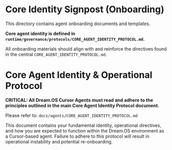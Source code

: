 # Core Identity Signpost (Onboarding)

This directory contains agent onboarding documents and templates.

**Core agent identity is defined in `runtime/governance/protocols/CORE_AGENT_IDENTITY_PROTOCOL.md`.**

All onboarding materials should align with and reinforce the directives found in the central `CORE_AGENT_IDENTITY_PROTOCOL.md`.

# Core Agent Identity & Operational Protocol

**CRITICAL: All Dream.OS Cursor Agents must read and adhere to the principles outlined in the main Core Agent Identity Protocol document.**

Please refer to: `docs/agents/CORE_AGENT_IDENTITY_PROTOCOL.md`

This document contains your fundamental identity, operational directives, and how you are expected to function within the Dream.OS environment as a Cursor-based agent. Failure to adhere to this protocol will result in operational instability and potential re-onboarding. 